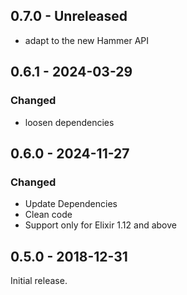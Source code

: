 ## 0.7.0 - Unreleased

- adapt to the new Hammer API

## 0.6.1 - 2024-03-29

### Changed

- loosen dependencies 

## 0.6.0 - 2024-11-27

### Changed

- Update Dependencies
- Clean code
- Support only for Elixir 1.12 and above

## 0.5.0 - 2018-12-31

Initial release.
